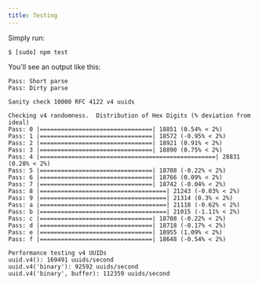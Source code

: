 ```yaml
---
title: Testing
---
```


Simply run:

	$ [sudo] npm test

You'll see an output like this:

	Pass: Short parse
	Pass: Dirty parse
	
	Sanity check 10000 RFC 4122 v4 uuids
	
	Checking v4 randomness.  Distribution of Hex Digits (% deviation from ideal)
	Pass: 0 |================================| 18851 (0.54% < 2%)
	Pass: 1 |================================| 18572 (-0.95% < 2%)
	Pass: 2 |================================| 18921 (0.91% < 2%)
	Pass: 3 |================================| 18890 (0.75% < 2%)
	Pass: 4 |==================================================| 28831 (0.28% < 2%)
	Pass: 5 |================================| 18708 (-0.22% < 2%)
	Pass: 6 |================================| 18766 (0.09% < 2%)
	Pass: 7 |================================| 18742 (-0.04% < 2%)
	Pass: 8 |====================================| 21243 (-0.03% < 2%)
	Pass: 9 |====================================| 21314 (0.3% < 2%)
	Pass: a |====================================| 21118 (-0.62% < 2%)
	Pass: b |====================================| 21015 (-1.11% < 2%)
	Pass: c |================================| 18708 (-0.22% < 2%)
	Pass: d |================================| 18718 (-0.17% < 2%)
	Pass: e |================================| 18955 (1.09% < 2%)
	Pass: f |================================| 18648 (-0.54% < 2%)
	
	Performance testing v4 UUIDs
	uuid.v4(): 169491 uuids/second
	uuid.v4('binary'): 92592 uuids/second
	uuid.v4('binary', buffer): 112359 uuids/second
